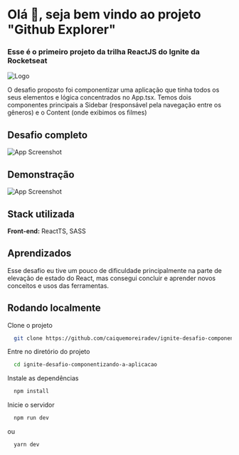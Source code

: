
# Olá 👋, seja bem vindo ao projeto "Github Explorer"

### Esse é o primeiro projeto da trilha ReactJS do Ignite da Rocketseat

![Logo](https://repository-images.githubusercontent.com/344824358/0ff8ac80-8026-11eb-8ed1-e8b77764fbcd)

O desafio proposto foi componentizar uma aplicação que tinha todos os seus elementos e lógica concentrados no App.tsx. Temos dois componentes principais a Sidebar (responsável pela navegação entre os gêneros) e o Content (onde exibimos os filmes)
## Desafio completo

![App Screenshot](https://lh3.googleusercontent.com/tLpUgy6qbzIQkL44HF5YP1FQCYw7YEMrlvp2FThw9IHlQ5ooOzJbz-XltVAmi11iOHXdijXYvr6DGOgAXg4WjdW1M7jlT_RcWoZ-T2i6bKllVy7kbOz4WirOO26AMvz6Z45aJeXN1z-kvWkwRFEXOFsVNu9XdsX5BD2WVAB4h69c0-nbHOMSiD00LGEsfGdyMesZKME_UbC_Z_OylEzQGfTAUqVScqshOfVhdLfxfQCks0GNCbL3KmR6YOXpmAKUA75GjAoesPkB1OsFOqNfrSnDdh6OV1h4SGJh0uIH01qMGe2dGSmWH0VzgXeDQa8dAxsxnYTdcblVsikvxk2FcNmfna-JUALpyZHNy59Rh7fIrciTeMnpiA3X_PVjA_EboONpO45IMvpk8xUmLWZ6FL0GbO3khTGJzuYcicjpn85WSJizR-OrOpALDyDAbDwMYh3eRuyYdKnGnhXZF2Auc_fTtgTBOUJ1mR5LP8Cn43hlLw21sJF8rVzYyEDkUnTYgR-B9lZFNYgu8ymh93nrtJLsFzM3ExMLeWVQYsHVSV5HfuE0qconXmyY86wKshauaFNuhbAhr60bE5zNr3CEpaihzSU5XjzhGUD40dvfUsU1td24-v_enYXgZfv4J1-NFgGYePUCWSo5kjXSCJOtTLgfN19VlrvAzxBZCax9TOJoytngd4UO95l12XtQ8dWGFncHz_7Ii4a-0puGwfWlsd8=w1324-h608-no?authuser=1)


## Demonstração

![App Screenshot](https://lh3.googleusercontent.com/bMO6b4rt63DvxCLYoYEZ876U_21fiEAsiiS6HGn0kVCT9a1YiIGMbnap5sJIX5Pc59CB-F5yMIRz_3WBT_KRIghtYBBDGsyu-c9iUUQlupDjSvg0iHZECcxplKHBYPafQTfHkZ7E8l9ASnPLWQmHnwFu2UrCqqX9kM-lX6Dm6xmc_y_7I9PhNoCKNJFag4Au7NVGueXYgzMGb9kr6PCpOPdiUaS3z1tQM4WWrRbOWUxSCs7ZHMFMR2Gs16SMPrnGmTJop5o0cAEiwuAMV6LyzPPPOcodVKWGthyJCL7mN91SNJmD_5MOPetLiM-kzHMynnuDiyjKS3hInT22SzOqG2_KTCaqo1jVsrwlBSO59BW9y5gWEls63behK_JIEA0b7ZAJ2j0-030qqqYifzRAnq6HtHsSxVQ5eSgg0Er7ynJO7wMt2cX_GMfcHAI2QZ_tq9jJHQ-EchGEYOd2Ki3KPMZKuT2y-gZzXMjExgd4daI_rw97_OBtV4ptnJ1UeD_Rhov7dKQrBSQSeECMJJnVjRXkQwm9iyZ5XX6OcZPZdOLpUCXJ2csLNhYDyPF595knzLpEbaTJhlSpHlXIcKp5_GPdMv9rwzsK6xah_IStwcVAo0vUyWqWB2F-ZvuOjuP54KylE4Oh69TxmrDqyHkoHHytodpxIJMdzY6pfOFDSImpnIeCZ9FGKMgtPlykNWHFxplwaecSEbMfz25cebPlnBU=w1112-h625-no)


## Stack utilizada

**Front-end:** ReactTS, SASS



## Aprendizados

Esse desafio eu tive um pouco de dificuldade principalmente na parte de elevação de estado do React, mas consegui concluir e aprender novos conceitos e usos das ferramentas.

## Rodando localmente

Clone o projeto

```bash
  git clone https://github.com/caiquemoreiradev/ignite-desafio-componentizando-a-aplicacao.git
```

Entre no diretório do projeto

```bash
  cd ignite-desafio-componentizando-a-aplicacao
```

Instale as dependências

```bash
  npm install
```

Inicie o servidor

```bash
  npm run dev
```

ou 

```bash
  yarn dev
```


